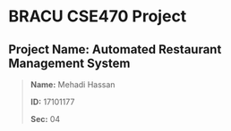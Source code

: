 # BRACU CSE470 Project

## Project Name: Automated Restaurant Management System

> **Name:** Mehadi Hassan
>
> **ID:** 17101177
>
> **Sec:** 04
